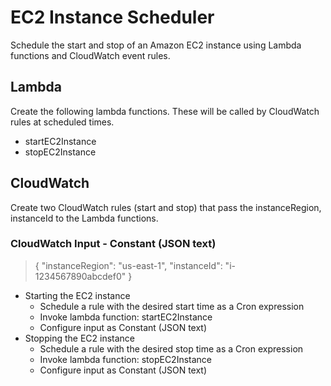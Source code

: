 # EC2 Instance Scheduler

Schedule the start and stop of an Amazon EC2 instance using Lambda functions and CloudWatch event rules.

## Lambda
Create the following lambda functions. These will be called by CloudWatch rules at scheduled times.
- startEC2Instance
- stopEC2Instance

## CloudWatch
Create two CloudWatch rules (start and stop) that pass the instanceRegion, instanceId to the Lambda functions.

### CloudWatch Input - Constant (JSON text)
> { "instanceRegion": "us-east-1", "instanceId": "i-1234567890abcdef0" }

- Starting the EC2 instance
    - Schedule a rule with the desired start time as a Cron expression
    - Invoke lambda function: startEC2Instance
    - Configure input as Constant (JSON text)
- Stopping the EC2 instance
    - Schedule a rule with the desired stop time as a Cron expression
    - Invoke lambda function: stopEC2Instance
    - Configure input as Constant (JSON text)
